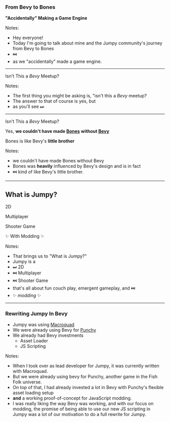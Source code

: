 <!--
Major points to cover:

- Why we we felt the need to move away from Bevy to our own solution.
- How we moved piece-by-piece away from Bevy to Bones.
- What the technology ended up, and how it works.
 -->

### From Bevy to Bones

<!-- .slide: data-timing="10" -->

**"Accidentally" Making a Game Engine**

Notes:

- Hey everyone!
- Today I'm going to talk about mine and the Jumpy community's journey from Bevy to Bones
- ⏭️
- as we "accidentally" made a game engine.

---

<!-- .slide: data-auto-animate data-timing="5" -->

Isn't This a _Bevy_ Meetup?

Notes:
- The first thing you might be asking is, "isn't this a _Bevy_ meetup?
- The answer to that of course is yes, but
- as you'll see ⏭
---

<!-- .slide: data-auto-animate data-timing="10" -->

Isn't This a _Bevy_ Meetup?

Yes, **we couldn't have made <u>Bones</u> without <u>Bevy</u>**

Bones is like Bevy's **little brother**

<!-- .element: class="fragment" style="margin-top: 1em"  -->

Notes:
- we couldn't have made Bones without Bevy
- Bones was **heavily** influenced by Bevy's design and is in fact
- ⏭️ kind of like Bevy's little brother.
---

## What is Jumpy?

<!-- .slide: data-timing="10" data-background-video="jumpy-presentation.webm" data-background-video-muted="true" data-background-opacity="0.50" data-background-video-loop="true" -->

2D <!-- .element: class="fragment fade-left"  -->

Multiplayer <!-- .element: class="fragment fade-right"  -->

Shooter Game <!-- .element: class="fragment fade-up"  -->

✨ With Modding ✨ <!-- .element: class="fragment"  -->

Notes:
- That brings us to "What is Jumpy?"
- Jumpy is a
- ⏭ ️2D
- ⏭️ Multiplayer
- ⏭️ Shooter Game
- that's all about fun couch play, emergent gameplay, and ⏭️
- ✨ _modding_ ✨

---

### Rewriting Jumpy In Bevy

<ul style="margin-top: 1em">
    <li>Jumpy was using <a href="https://macroquad.rs/" target="_blank">Macroquad</a></li>
    <li>We were already using Bevy for <a href="https://github.com/fishfolk/punchy/" target="_blank">Punchy</a></li>
    <li>We already had Bevy investments
        <ul>
            <li>Asset Loader</li>
            <li>JS Scripting</li>
        </ul>
    </li>
</ul>

Notes:
- When I took over as lead developer for Jumpy, it was currently written with Macroquad.
- But we were already using bevy for Punchy, another game in the Fish Folk universe.
- On top of that, I had already invested a lot in Bevy with Punchy's flexible asset loading setup
- **and** a working proof-of-concept for JavaScript modding.
- I was really liking the way Bevy was working, and with our focus on modding, the promise of being
able to use our new JS scripting in Jumpy was a lot of our motivation to do a full rewrite for Jumpy.



